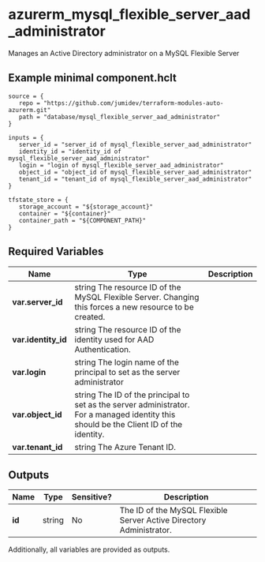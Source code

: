 # azurerm_mysql_flexible_server_aad_administrator

Manages an Active Directory administrator on a MySQL Flexible Server

## Example minimal component.hclt

```hcl
source = {
   repo = "https://github.com/jumidev/terraform-modules-auto-azurerm.git" 
   path = "database/mysql_flexible_server_aad_administrator" 
}

inputs = {
   server_id = "server_id of mysql_flexible_server_aad_administrator" 
   identity_id = "identity_id of mysql_flexible_server_aad_administrator" 
   login = "login of mysql_flexible_server_aad_administrator" 
   object_id = "object_id of mysql_flexible_server_aad_administrator" 
   tenant_id = "tenant_id of mysql_flexible_server_aad_administrator" 
}

tfstate_store = {
   storage_account = "${storage_account}" 
   container = "${container}" 
   container_path = "${COMPONENT_PATH}" 
}

```

## Required Variables

| Name | Type |  Description |
| ---- | --------- |  ----------- |
| **var.server_id** | string  The resource ID of the MySQL Flexible Server. Changing this forces a new resource to be created. | 
| **var.identity_id** | string  The resource ID of the identity used for AAD Authentication. | 
| **var.login** | string  The login name of the principal to set as the server administrator | 
| **var.object_id** | string  The ID of the principal to set as the server administrator. For a managed identity this should be the Client ID of the identity. | 
| **var.tenant_id** | string  The Azure Tenant ID. | 



## Outputs

| Name | Type | Sensitive? | Description |
| ---- | ---- | --------- | --------- |
| **id** | string | No  | The ID of the MySQL Flexible Server Active Directory Administrator. | 

Additionally, all variables are provided as outputs.
